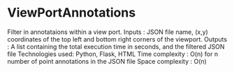 # ViewPortAnnotations
Filter in annotataions within a view port.
Inputs           : JSON file name, (x,y) coordinates of the top left and bottom right corners of the viewport.
Outputs          : A list containing the total execution time in seconds, and the filtered JSON file
Technologies used: Python, Flask, HTML
Time complexity  : O(n) for n number of point annotations in the JSON file
Space complexity : O(n) 
